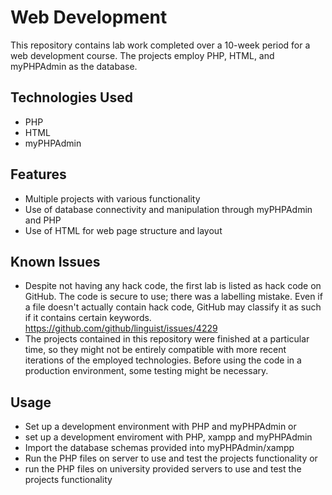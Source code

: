 # Web Development
This repository contains lab work completed over a 10-week period for a web development course. The projects employ PHP, HTML, and myPHPAdmin as the database.

## Technologies Used
- PHP
- HTML
- myPHPAdmin
## Features
- Multiple projects with various functionality
- Use of database connectivity and manipulation through myPHPAdmin and PHP
- Use of HTML for web page structure and layout
## Known Issues
- Despite not having any hack code, the first lab is listed as hack code on GitHub. The code is secure to use; there was a labelling mistake. Even if a file doesn't actually contain hack code, GitHub may classify it as such if it contains certain keywords.
https://github.com/github/linguist/issues/4229
- The projects contained in this repository were finished at a particular time, so they might not be entirely compatible with more recent iterations of the employed technologies. Before using the code in a production environment, some testing might be necessary.
## Usage
- Set up a development environment with PHP and myPHPAdmin
or
- set up a development enviroment with PHP, xampp and myPHPAdmin
- Import the database schemas provided into myPHPAdmin/xampp
- Run the PHP files on server to use and test the projects functionality
or
- run the PHP files on university provided servers to use and test the projects functionality


